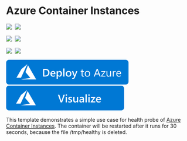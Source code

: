 # Azure Container Instances

<IMG SRC="https://azurequickstartsservice.blob.core.windows.net/badges/201-aci-linuxcontainer-healthprobe/PublicLastTestDate.svg" />&nbsp;
<IMG SRC="https://azurequickstartsservice.blob.core.windows.net/badges/201-aci-linuxcontainer-healthprobe/PublicDeployment.svg" />&nbsp;

<IMG SRC="https://azurequickstartsservice.blob.core.windows.net/badges/201-aci-linuxcontainer-healthprobe/FairfaxLastTestDate.svg" />&nbsp;
<IMG SRC="https://azurequickstartsservice.blob.core.windows.net/badges/201-aci-linuxcontainer-healthprobe/FairfaxDeployment.svg" />&nbsp;

<IMG SRC="https://azurequickstartsservice.blob.core.windows.net/badges/201-aci-linuxcontainer-healthprobe/BestPracticeResult.svg" />&nbsp;
<IMG SRC="https://azurequickstartsservice.blob.core.windows.net/badges/201-aci-linuxcontainer-healthprobe/CredScanResult.svg" />&nbsp;

<a href="https://portal.azure.com/#create/Microsoft.Template/uri/https%3A%2F%2Fraw.githubusercontent.com%2FAzure%2Fazure-quickstart-templates%2Fmaster%2F201-aci-linuxcontainer-healthprobe%2Fazuredeploy.json" target="_blank">
    <img src="https://raw.githubusercontent.com/Azure/azure-quickstart-templates/master/1-CONTRIBUTION-GUIDE/images/deploytoazure.svg?sanitize=true"/>
</a>
<a href="http://armviz.io/#/?load=https%3A%2F%2Fraw.githubusercontent.com%2FAzure%2Fazure-quickstart-templates%2Fmaster%2F201-aci-linuxcontainer-healthprobe%2Fazuredeploy.json" target="_blank">
    <img src="https://raw.githubusercontent.com/Azure/azure-quickstart-templates/master/1-CONTRIBUTION-GUIDE/images/visualizebutton.svg?sanitize=true"/>
</a>

This template demonstrates a simple use case for health probe of [Azure Container Instances](https://docs.microsoft.com/en-us/azure/container-instances/). The container will be restarted after it runs for 30 seconds, because the file /tmp/healthy is deleted.

